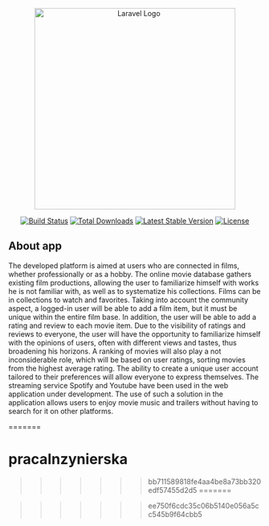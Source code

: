 <p align="center"><a href="https://laravel.com" target="_blank"><img src="https://raw.githubusercontent.com/laravel/art/master/logo-lockup/5%20SVG/2%20CMYK/1%20Full%20Color/laravel-logolockup-cmyk-red.svg" width="400" alt="Laravel Logo"></a></p>

<p align="center">
<a href="https://github.com/laravel/framework/actions"><img src="https://github.com/laravel/framework/workflows/tests/badge.svg" alt="Build Status"></a>
<a href="https://packagist.org/packages/laravel/framework"><img src="https://img.shields.io/packagist/dt/laravel/framework" alt="Total Downloads"></a>
<a href="https://packagist.org/packages/laravel/framework"><img src="https://img.shields.io/packagist/v/laravel/framework" alt="Latest Stable Version"></a>
<a href="https://packagist.org/packages/laravel/framework"><img src="https://img.shields.io/packagist/l/laravel/framework" alt="License"></a>
</p>

## About app

The developed platform is aimed at users who are connected in films, whether professionally or as a hobby. The online movie database gathers existing film productions, allowing the user to familiarize himself with works he is not familiar with, as well as to systematize his collections. Films can be in collections to watch and favorites. Taking into account the community aspect, a logged-in user will be able to add a film item, but it must be unique within the entire film base. In addition, the user will be able to add a rating and review to each movie item. Due to the visibility of ratings and reviews to everyone, the user will have the opportunity to familiarize himself with the opinions of users, often with different views and tastes, thus broadening his horizons. A ranking of movies will also play a not inconsiderable role, which will be based on user ratings, sorting movies from the highest average rating. The ability to create a unique user account tailored to their preferences will allow everyone to express themselves. The streaming service Spotify and Youtube have been used in the web application under development. The use of such a solution in the application allows users to enjoy movie music and trailers without having to search for it on other platforms.

=======
# pracaInzynierska
>>>>>>> bb711589818fe4aa4be8a73bb320edf57455d2d5
=======

>>>>>>> ee750f6cdc35c06b5140e056a5cc545b9f64cbb5
